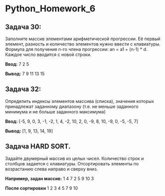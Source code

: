 # Python_Homework_6

## Задача 30: 
Заполните массив элементами арифметической
прогрессии. Её первый элемент, разность и количество
элементов нужно ввести с клавиатуры. Формула для
получения n-го члена прогрессии: an = a1 + (n-1) * d.
Каждое число вводится с новой строки.

**Ввод:** 7 2 5

**Вывод:** 7 9 11 13 15


## Задача 32: 
Определить индексы элементов массива (списка),
значения которых принадлежат заданному диапазону (т.е. не
меньше заданного минимума и не больше заданного
максимума)

**Ввод:** [-5, 9, 0, 3, -1, -2, 1, 4, -2, 10, 2, 0, -9, 8, 10, -9, 0, -5, -5, 7]

**Вывод:** [1, 9, 13, 14, 19]


## Задача HARD SORT.
Задайте двумерный массив из целых чисел.
Количество строк и столбцов задается с клавиатуры. 
Отсортировать элементы по возрастанию слева направо и сверху вниз.

**Например, задан массив:**
1 4 7 2
5 9 10 3

**После сортировки**
1 2 3 4
5 7 9 10
